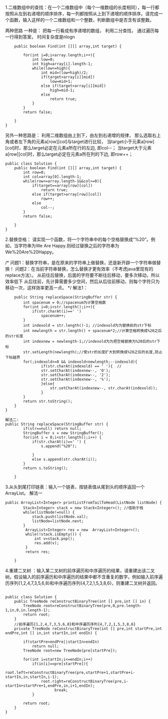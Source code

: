 1.二维数组中的查找：在一个二维数组中（每个一维数组的长度相同），每一行都按照从左到右递增的顺序排序，每一列都按照从上到下递增的顺序排序。请完成一个函数，输入这样的一个二维数组和一个整数，判断数组中是否含有该整数。

两种思路
一种是：
把每一行看成有序递增的数组，
利用二分查找，
通过遍历每一行得到答案，
时间复杂度是nlogn
```public class Solution {
    public boolean Find(int [][] array,int target) {
         
        for(int i=0;i<array.length;i++){
            int low=0;
            int high=array[i].length-1;
            while(low<=high){
                int mid=(low+high)/2;
                if(target>array[i][mid])
                    low=mid+1;
                else if(target<array[i][mid])
                    high=mid-1;
                else
                    return true;
            }
        }
        return false;
 
    }
}
 ```
另外一种思路是：
利用二维数组由上到下，由左到右递增的规律，
那么选取右上角或者左下角的元素a[row][col]与target进行比较，
当target小于元素a[row][col]时，那么target必定在元素a所在行的左边,
即col--；
当target大于元素a[row][col]时，那么target必定在元素a所在列的下边,
即row++；
```
public class Solution {
    public boolean Find(int [][] array,int target) {
        int row=0;
        int col=array[0].length-1;
        while(row<=array.length-1&&col>=0){
            if(target==array[row][col])
                return true;
            else if(target>array[row][col])
                row++;
            else
                col--;
        }
        return false;
 
    }
}
```






2.替换空格：
请实现一个函数，将一个字符串中的每个空格替换成“%20”。例如，当字符串为We Are Happy.则经过替换之后的字符串为We%20Are%20Happy。

/*
问题1：替换字符串，是在原来的字符串上做替换，还是新开辟一个字符串做替换！
问题2：在当前字符串替换，怎么替换才更有效率（不考虑java里现有的replace方法）。
      从前往后替换，后面的字符要不断往后移动，要多次移动，所以效率低下
      从后往前，先计算需要多少空间，然后从后往前移动，则每个字符只为移动一次，这样效率更高一点。
*/
解法1：
```public class Solution {
    public String replaceSpace(StringBuffer str) {
        int spacenum = 0;//spacenum为计算空格数
        for(int i=0;i<str.length();i++){
            if(str.charAt(i)==' ')
                spacenum++;
        }
        int indexold = str.length()-1; //indexold为为替换前的str下标
        int newlength = str.length() + spacenum*2;//计算空格转换成%20之后的str长度
        int indexnew = newlength-1;//indexold为为把空格替换为%20后的str下标
        str.setLength(newlength);//使str的长度扩大到转换成%20之后的长度,防止下标越界
        for(;indexold>=0 && indexold<newlength;--indexold){ 
                if(str.charAt(indexold) == ' '){  //
                str.setCharAt(indexnew--, '0');
                str.setCharAt(indexnew--, '2');
                str.setCharAt(indexnew--, '%');
                }else{
                    str.setCharAt(indexnew--, str.charAt(indexold));
                }
        }
        return str.toString();
    }
}

解法二:
public String replaceSpace(StringBuffer str) {
    	if(str==null) return null;
    	StringBuffer s = new StringBuffer();
    	for(int i = 0;i<str.length();i++) {
    		if(str.charAt(i)==' ') {
    			s.append("%20");
    				
    		}
    		else s.append(str.charAt(i));
    	}
    	return s.toString();
		
    }
```


3.从头到尾打印链表：输入一个链表，按链表值从尾到头的顺序返回一个ArrayList。
解法一
```
public ArrayList<Integer> printListFromTailToHead(ListNode listNode) {
		Stack<Integer> stack = new Stack<Integer>(); //借助于栈
		while(listNode!=null) {
			stack.push(listNode.val);
			listNode=listNode.next;
		}
		 ArrayList<Integer> res = new  ArrayList<Integer>();
		 while(!stack.isEmpty()) {
			 int v=stack.pop();
			 res.add(v);
		 }
		 return res;
        
    }

```


4.重建二叉树 ：输入某二叉树的前序遍历和中序遍历的结果，请重建出该二叉树。假设输入的前序遍历和中序遍历的结果中都不含重复的数字。例如输入前序遍历序列{1,2,4,7,3,5,6,8}和中序遍历序列{4,7,2,1,5,3,8,6}，则重建二叉树并返回。

```

public class Solution {
    public TreeNode reConstructBinaryTree(int [] pre,int [] in) {
        TreeNode root=reConstructBinaryTree(pre,0,pre.length-1,in,0,in.length-1);
        return root;
    }
    //前序遍历{1,2,4,7,3,5,6,8}和中序遍历序列{4,7,2,1,5,3,8,6}
    private TreeNode reConstructBinaryTree(int [] pre,int startPre,int endPre,int [] in,int startIn,int endIn) {
         
        if(startPre>endPre||startIn>endIn)
            return null;
        TreeNode root=new TreeNode(pre[startPre]);
         
        for(int i=startIn;i<=endIn;i++)
            if(in[i]==pre[startPre]){
                root.left=reConstructBinaryTree(pre,startPre+1,startPre+i-startIn,in,startIn,i-1);
                root.right=reConstructBinaryTree(pre,i-startIn+startPre+1,endPre,in,i+1,endIn);
                      break;
            }
                 
        return root;
    }
}
```

